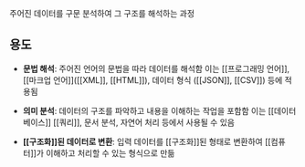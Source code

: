주어진 데이터를 구문 분석하여 그 구조를 해석하는 과정

## 용도

- **문법 해석**: 주어진 언어의 문법을 따라 데이터를 해석함
	이는 [[프로그래밍 언어]], [[마크업 언어]]([[XML]], [[HTML]]), 데이터 형식 ([[JSON]], [[CSV]]) 등에 적용됨
    
- **의미 분석**: 데이터의 구조를 파악하고 내용을 이해하는 작업을 포함함
  이는 [[데이터베이스]] [[쿼리]], 문서 분석, 자연어 처리 등에서 사용될 수 있음
    
- **[[구조화]]된 데이터로 변환**: 입력 데이터를 [[구조화]]된 형태로 변환하여 [[컴퓨터]]가 이해하고 처리할 수 있는 형식으로 만듦




